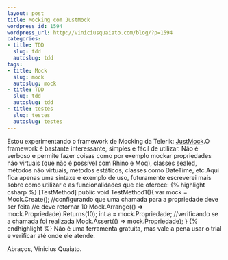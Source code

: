 ```yaml
---
layout: post
title: Mocking com JustMock
wordpress_id: 1594
wordpress_url: http://viniciusquaiato.com/blog/?p=1594
categories:
- title: TDD
  slug: tdd
  autoslug: tdd
tags:
- title: Mock
  slug: mock
  autoslug: mock
- title: TDD
  slug: tdd
  autoslug: tdd
- title: testes
  slug: testes
  autoslug: testes
---
```

Estou experimentando o framework de Mocking da Telerik: [JustMock](http://www.telerik.com/products/mocking.aspx).O framework é bastante interessante, simples e fácil de utilizar. Não é verboso e permite fazer coisas como por exemplo mockar propriedades não virtuais (que não é possível com Rhino e Moq), classes sealed, métodos não virtuais, métodos estáticos, classes como DateTime, etc.Aqui fica apenas uma sintaxe e exemplo de uso, futuramente escreverei mais sobre como utilizar e as funcionalidades que ele oferece:
{% highlight csharp %}
[TestMethod]
public void TestMethod1(){
var mock = Mock.Create<myclass>();
    //configurando que uma chamada para a propriedade deve ser feita    //e deve retornar 10    Mock.Arrange(() => mock.Propriedade).Returns(10);
int a = mock.Propriedade;
    //verificando se a chamada foi realizada    Mock.Assert(() => mock.Propriedade);
    }
</myclass>
{% endhighlight %}
Não é uma ferramenta gratuita, mas vale a pena usar o trial e verificar até onde ele atende.

Abraços,
Vinicius Quaiato.
